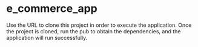 # e_commerce_app

Use the URL to clone this project in order to execute the application.
Once the project is cloned,
run the pub to obtain the dependencies,
and the application will run successfully. 

